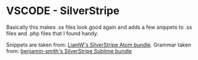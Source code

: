# VSCODE - SilverStripe
Basically this makes .ss files look good again and adds a few snippets to .ss files and .php files that I found handy.

Snippets are taken from:
[LiamW's SilverStripe Atom bundle](https://github.com/LiamW/silverstripe-atom).
Grammar taken from:
[benjamin-smith's SilverStripe Sublime bundle](https://github.com/benjamin-smith/sublime-text-silverstripe/blob/master/SilverStripe.tmLanguage)
